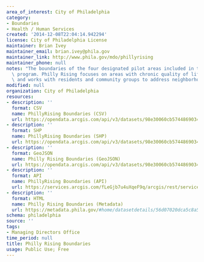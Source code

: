 ```yaml
---
area_of_interest: City of Philadelphia
category:
- Boundaries
- Health / Human Services
created: '2014-12-08T22:04:14.942294'
license: City of Philadelphia License
maintainer: Brian Ivey
maintainer_email: brian.ivey@phila.gov
maintainer_link: http://www.phila.gov/mdo/phillyrising
maintainer_phone: null
notes: "The boundaries of the four designated pilot areas included in the Philly Rising\
  \ program. Philly Rising focuses on areas with chronic quality of life concerns\
  \ and works with residents and community groups to address neighborhood issues."
modified: null
organization: City of Philadelphia
resources:
- description: ''
  format: CSV
  name: PhillyRising Boundaries (CSV)
  url: https://opendata.arcgis.com/api/v3/datasets/98e30060cb57448690347a67838e98c3_0/downloads/data?format=csv&spatialRefId=4326
- description: ''
  format: SHP
  name: PhillyRising Boundaries (SHP)
  url: https://opendata.arcgis.com/api/v3/datasets/98e30060cb57448690347a67838e98c3_0/downloads/data?format=shp&spatialRefId=4326
- description: ''
  format: GeoJSON
  name: Philly Rising Boundaries (GeoJSON)
  url: https://opendata.arcgis.com/api/v3/datasets/98e30060cb57448690347a67838e98c3_0/downloads/data?format=geojson&spatialRefId=4326
- description: ''
  format: API
  name: PhillyRising Boundaries (API)
  url: https://services.arcgis.com/fLeGjb7u4uXqeF9q/arcgis/rest/services/PhillyRising_Boundaries/FeatureServer/0/query?outFields=*&where=1%3D1
- description: ''
  format: HTML
  name: Philly Rising Boundaries (Metadata)
  url: https://metadata.phila.gov/#home/datasetdetails/56d07020dca5c8a55b04aafc/representationdetails/56d07020dca5c8a55b04aafe/
schema: philadelphia
source: ''
tags:
- Managing Directors Office
time_period: null
title: Philly Rising Boundaries
usage: Public Use; Free
---
```

